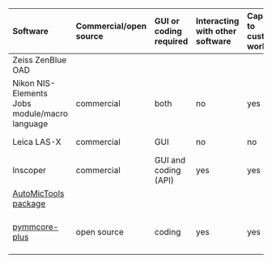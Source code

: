| Software                                                          | Commercial/open source   | GUI or coding required   | Interacting with other software   | Capacity to customize workflows   | Compatible hardware                                                              |
|:------------------------------------------------------------------|:-------------------------|:-------------------------|:----------------------------------|:----------------------------------|:---------------------------------------------------------------------------------|
| Zeiss ZenBlue OAD                                                 |                          |                          |                                   |                                   |                                                                                  |
| Nikon NIS-Elements Jobs module/macro language                     | commercial               | both                     | no                                | yes                               | Nikon microscopes                                                                |
| Leica LAS-X                                                       | commercial               | GUI                      | no                                | no                                | Leica microscopes                                                                |
| Inscoper                                                          | commercial               | GUI and coding (API)     | yes                               | yes                               | [All devices supported by Inscoper](https://www.inscoper.com/supported-devices/) |
| [AutoMicTools package](https://git.embl.de/halavaty/AutoMicTools) |                          |                          |                                   |                                   |                                                                                  |
| [pymmcore-plus](https://pymmcore-plus.github.io/pymmcore-plus/)   | open source              | coding                   | yes                               | yes                               | [All devices with uManager drivers](https://micro-manager.org/Device_Support)    |